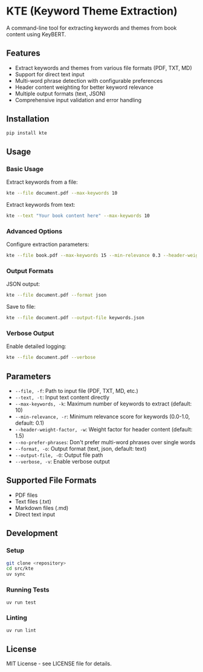 # KTE (Keyword Theme Extraction)

A command-line tool for extracting keywords and themes from book content using KeyBERT.

## Features

- Extract keywords and themes from various file formats (PDF, TXT, MD)
- Support for direct text input
- Multi-word phrase detection with configurable preferences
- Header content weighting for better keyword relevance
- Multiple output formats (text, JSON)
- Comprehensive input validation and error handling

## Installation

```bash
pip install kte
```

## Usage

### Basic Usage

Extract keywords from a file:

```bash
kte --file document.pdf --max-keywords 10
```

Extract keywords from text:

```bash
kte --text "Your book content here" --max-keywords 10
```

### Advanced Options

Configure extraction parameters:

```bash
kte --file book.pdf --max-keywords 15 --min-relevance 0.3 --header-weight-factor 2.0
```

### Output Formats

JSON output:

```bash
kte --file document.pdf --format json
```

Save to file:

```bash
kte --file document.pdf --output-file keywords.json
```

### Verbose Output

Enable detailed logging:

```bash
kte --file document.pdf --verbose
```

## Parameters

- `--file, -f`: Path to input file (PDF, TXT, MD, etc.)
- `--text, -t`: Input text content directly
- `--max-keywords, -k`: Maximum number of keywords to extract (default: 10)
- `--min-relevance, -r`: Minimum relevance score for keywords (0.0-1.0, default: 0.1)
- `--header-weight-factor, -w`: Weight factor for header content (default: 1.5)
- `--no-prefer-phrases`: Don't prefer multi-word phrases over single words
- `--format, -o`: Output format (text, json, default: text)
- `--output-file, -O`: Output file path
- `--verbose, -v`: Enable verbose output

## Supported File Formats

- PDF files
- Text files (.txt)
- Markdown files (.md)
- Direct text input

## Development

### Setup

```bash
git clone <repository>
cd src/kte
uv sync
```

### Running Tests

```bash
uv run test
```

### Linting

```bash
uv run lint
```

## License

MIT License - see LICENSE file for details.
